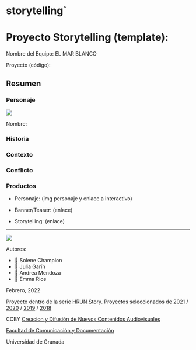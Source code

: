 # storytelling`



# Proyecto Storytelling (template): 

Nombre del Equipo: EL MAR BLANCO 

Proyecto (código): 


## Resumen


### Personaje

![](https://github.com/mgea/storytelling/blob/master/img-nobody.png)

Nombre: 


### Historia


### Contexto


### Conflicto 



### Productos

- Personaje: (img personaje y enlace a interactivo) 

- Banner/Teaser:  (enlace) 

- Storytelling: (enlace) 

------
![](https://upload.wikimedia.org/wikipedia/commons/thumb/6/62/CC-BY-SA-Andere_Wikis_%28v%29.svg/200px-CC-BY-SA-Andere_Wikis_%28v%29.svg.png)


Autores:  
<!---
Incluir lista de personas del grupo 
Se puede añadir enlace a página personal de github o lo que se quiera...(optativo)
-->
- :woman: Solene Champion
- :woman: Julia Garín
- :woman: Andrea Mendoza
- :woman: Emma Rios

<!---
Lista completa de emojis de markDown - https://gist.github.com/rxaviers/7360908) 
-->



Febrero, 2022

Proyecto dentro de la serie [HRUN Story](https://github.com/mgea/storytelling_21/blob/master/What_is_a_HRUN_story.md). 
Proyectos seleccionados de  [2021](https://github.com/mgea/storytelling/blob/master/2021/readme.md) / [2020](https://github.com/mgea/storytelling/blob/master/2020/readme.md)  / 
[2019](https://github.com/mgea/storytelling/blob/master/2019/readme.md) / [2018](https://github.com/mgea/storytelling/blob/master/2018/readme.md) 

CCBY [Creacion y Difusión de Nuevos Contenidos Audiovisuales](http://utopolis.ugr.es/medialab)

[Facultad de Comunicación y Documentación](http://fcd.ugr.es)

Universidad de Granada
